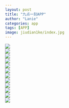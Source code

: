 ```yaml
---
layout: post
title: "九点一刻APP"
author: "Lanie"
categories: app
tags: [APP]
image: jiudian1ke/index.jpg
---
```

<div class="masonry">
	<div>
		<div>
			<img src="{{ site.github.url }}/assets/img/jiudian1ke/anli_1.jpg">
		</div>
	</div>	
	<div class="item">
		<div class="item_content">
			<img src="{{ site.github.url }}/assets/img/jiudian1ke/1.png">
		</div>
	</div>
	<div class="item">
		<div class="item_content">
			<img src="{{ site.github.url }}/assets/img/jiudian1ke/10.png">
		</div>
	</div>
	<div class="item">
		<div class="item_content">
			<img src="{{ site.github.url }}/assets/img/jiudian1ke/11.png">
		</div>
	</div>
	<div class="item">
		<div class="item_content">
			<img src="{{ site.github.url }}/assets/img/jiudian1ke/2.png">
		</div>
	</div>
	<div class="item">
		<div class="item_content">
			<img src="{{ site.github.url }}/assets/img/jiudian1ke/3.png">
		</div>
	</div>
	<div class="item">
		<div class="item_content">
			<img src="{{ site.github.url }}/assets/img/jiudian1ke/4.png">
		</div>
	</div>
	<div class="item">
		<div class="item_content">
			<img src="{{ site.github.url }}/assets/img/jiudian1ke/5.png">
		</div>
	</div>
	<div class="item">
		<div class="item_content">
			<img src="{{ site.github.url }}/assets/img/jiudian1ke/6.png">
		</div>
	</div>
	<div class="item">
		<div class="item_content">
			<img src="{{ site.github.url }}/assets/img/jiudian1ke/7.png">
		</div>
	</div>
	<div class="item">
		<div class="item_content">
			<img src="{{ site.github.url }}/assets/img/jiudian1ke/8.png">
		</div>
	</div>
	<div class="item">
		<div class="item_content">
			<img src="{{ site.github.url }}/assets/img/jiudian1ke/9.png">
		</div>
	</div>

</div>
